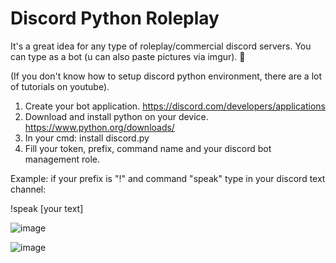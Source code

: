 # Discord Python Roleplay
It's a great idea for any type of roleplay/commercial discord servers. You can type as a bot (u can also paste pictures via imgur). 👾

(If you don't know how to setup discord python environment, there are a lot of tutorials on youtube).

1. Create your bot application. https://discord.com/developers/applications
2. Download and install python on your device. https://www.python.org/downloads/
3. In your cmd: install discord.py
4. Fill your token, prefix, command name and your discord bot management role. 


Example: if your prefix is "!" and command "speak" type in your discord text channel:

!speak [your text]

![image](https://github.com/DaKU720/discord-bot/assets/69478926/0725aef8-6aa6-46a8-aee2-564f836dddae)

![image](https://github.com/DaKU720/discord-bot/assets/69478926/f95d83f5-b360-4861-b888-8b80906406fa)


